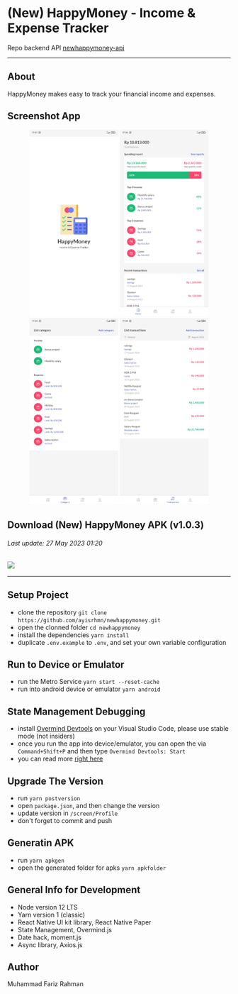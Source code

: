 # (New) HappyMoney - Income & Expense Tracker

Repo backend API [newhappymoney-api](https://github.com/ayisrhmn/newhappymoney-api)

---

## About

HappyMoney makes easy to track your financial income and expenses.

## Screenshot App

<div align="center">

<img src="/src/docs/01_splash.jpg" width="200" padding="100"/>
<img src="/src/docs/02_home.jpg" width="200" padding="100"/>
<img src="/src/docs/03_categorylist.jpg" width="200" padding="100"/>
<img src="/src/docs/04_transactionlist.jpg" width="200" padding="100"/>

</div>

## Download (New) HappyMoney APK (v1.0.3)
###### Last update: 27 May 2023 01:20

<a href="https://drive.google.com/file/d/1jJK8vLyI2ZJmYXDibo8iAaE5NVYlCV0q/view?usp=sharing">
  <img src="https://img.shields.io/badge/Download%20on-Google%20Drive-gold.svg?style=popout&logo=google-drive"/>
</a>

___

## Setup Project

- clone the repository `git clone https://github.com/ayisrhmn/newhappymoney.git`
- open the clonned folder `cd newhappymoney`
- install the dependencies `yarn install`
- duplicate `.env.example` to `.env`, and set your own variable configuration

## Run to Device or Emulator

- run the Metro Service `yarn start --reset-cache`
- run into android device or emulator `yarn android`

## State Management Debugging

- install [Overmind Devtools](https://marketplace.visualstudio.com/items?itemName=christianalfoni.overmind-devtools-vscode) on your Visual Studio Code, please use stable mode (not insiders)
- once you run the app into device/emulator, you can open the via `Command+Shift+P` and then type `Overmind Devtools: Start`
- you can read more [right here](https://overmindjs.org/core/devtools)

## Upgrade The Version

- run `yarn postversion`
- open `package.json`, and then change the version
- update version in `/screen/Profile`
- don't forget to commit and push

## Generatin APK

- run `yarn apkgen`
- open the generated folder for apks `yarn apkfolder`

## General Info for Development

- Node version 12 LTS
- Yarn version 1 (classic)
- React Native UI kit library, React Native Paper
- State Management, Overmind.js
- Date hack, moment.js
- Async library, Axios.js

## Author

Muhammad Fariz Rahman
